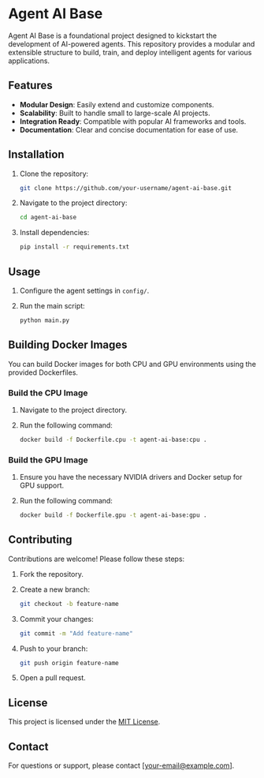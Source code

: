 # Agent AI Base

Agent AI Base is a foundational project designed to kickstart the development of AI-powered agents. This repository provides a modular and extensible structure to build, train, and deploy intelligent agents for various applications.

## Features

- **Modular Design**: Easily extend and customize components.
- **Scalability**: Built to handle small to large-scale AI projects.
- **Integration Ready**: Compatible with popular AI frameworks and tools.
- **Documentation**: Clear and concise documentation for ease of use.

## Installation

1. Clone the repository:

    ```bash
    git clone https://github.com/your-username/agent-ai-base.git
    ```

2. Navigate to the project directory:

    ```bash
    cd agent-ai-base
    ```

3. Install dependencies:

    ```bash
    pip install -r requirements.txt
    ```

## Usage

1. Configure the agent settings in `config/`.
2. Run the main script:

    ```bash
    python main.py
    ```

## Building Docker Images

You can build Docker images for both CPU and GPU environments using the provided Dockerfiles.

### Build the CPU Image

1. Navigate to the project directory.
2. Run the following command:

    ```bash
    docker build -f Dockerfile.cpu -t agent-ai-base:cpu .
    ```

### Build the GPU Image

1. Ensure you have the necessary NVIDIA drivers and Docker setup for GPU support.
2. Run the following command:

    ```bash
    docker build -f Dockerfile.gpu -t agent-ai-base:gpu .
    ```

## Contributing

Contributions are welcome! Please follow these steps:

1. Fork the repository.
2. Create a new branch:

    ```bash
    git checkout -b feature-name
    ```

3. Commit your changes:

    ```bash
    git commit -m "Add feature-name"
    ```

4. Push to your branch:

    ```bash
    git push origin feature-name
    ```
    
5. Open a pull request.

## License

This project is licensed under the [MIT License](LICENSE).

## Contact

For questions or support, please contact [your-email@example.com].